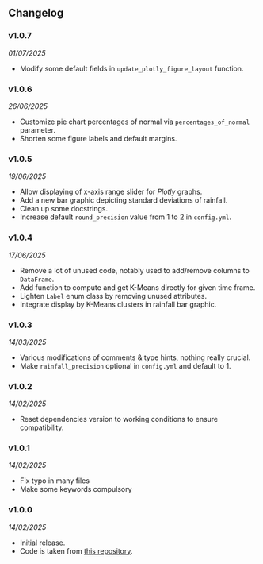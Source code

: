 ## Changelog

### v1.0.7
_01/07/2025_

- Modify some default fields in `update_plotly_figure_layout` function.

### v1.0.6
_26/06/2025_

- Customize pie chart percentages of normal via `percentages_of_normal` parameter.
- Shorten some figure labels and default margins.

### v1.0.5
_19/06/2025_

- Allow displaying of x-axis range slider for *Plotly* graphs.
- Add a new bar graphic depicting standard deviations of rainfall.
- Clean up some docstrings.
- Increase default `round_precision` value from 1 to 2 in `config.yml`.

### v1.0.4
_17/06/2025_

- Remove a lot of unused code, notably used to add/remove columns to `DataFrame`.
- Add function to compute and get K-Means directly for given time frame.
- Lighten `Label` enum class by removing unused attributes.
- Integrate display by K-Means clusters in rainfall bar graphic.

### v1.0.3
_14/03/2025_

- Various modifications of comments & type hints, nothing really crucial.
- Make `rainfall_precision` optional in `config.yml` and default to 1.

### v1.0.2
_14/02/2025_

- Reset dependencies version to working conditions to ensure compatibility.

### v1.0.1
_14/02/2025_

- Fix typo in many files
- Make some keywords compulsory

### v1.0.0 
_14/02/2025_

- Initial release.
- Code is taken from [this repository](https://github.com/paul-florentin-charles/bcn-rainfall-models).